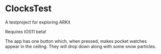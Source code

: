# ClocksTest
A testproject for exploring ARKit

Requires IOS11 beta!

The app has one button which, when pressed, makes pocket watches appear in the ceiling. They will drop down along with some snow particles.
